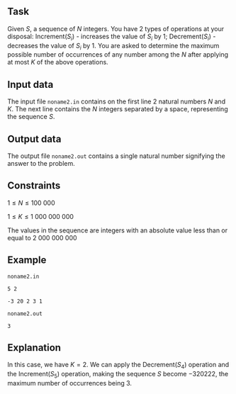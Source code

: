 ## Task

Given $S$, a sequence of $N$ integers. You have 2 types of operations at your disposal: Increment($S_i$) - increases the value of $S_i$ by 1; Decrement($S_i$) - decreases the value of $S_i$ by 1. You are asked to determine the maximum possible number of occurrences of any number among the $N$ after applying at most $K$ of the above operations.

## Input data

The input file `noname2.in` contains on the first line 2 natural numbers $N$ and $K$. The next line contains the $N$ integers separated by a space, representing the sequence $S$.

## Output data

The output file `noname2.out` contains a single natural number signifying the answer to the problem.

## Constraints

$1 \leq N \leq 100\ 000$

$1 \leq K \leq 1\ 000\ 000\ 000$

The values in the sequence are integers with an absolute value less than or equal to $2\ 000\ 000\ 000$

## Example

`noname2.in`

`5 2`

`-3 20 2 3 1`

`noname2.out`

`3`

## Explanation

In this case, we have $K=2$. We can apply the Decrement($S_4$) operation and the Increment($S_5$) operation, making the sequence $S$ become $-3 20 2 2 2$, the maximum number of occurrences being $3$.